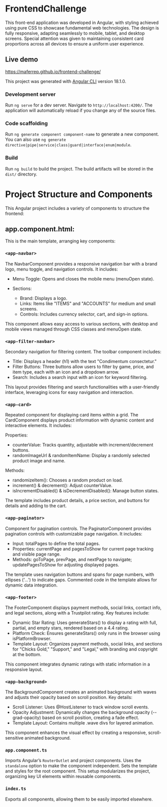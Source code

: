 

# FrontendChallenge

This front-end application was developed in Angular, with styling achieved using pure CSS to showcase fundamental web technologies. The design is fully responsive, adapting seamlessly to mobile, tablet, and desktop screens. Special attention was given to maintaining consistent card proportions across all devices to ensure a uniform user experience. 

## Live demo 
https://maferrep.github.io/frontend-challenge/

This project was generated with [Angular CLI](https://github.com/angular/angular-cli) version 18.1.0.

### Development server

Run `ng serve` for a dev server. Navigate to `http://localhost:4200/`. The application will automatically reload if you change any of the source files.

### Code scaffolding

Run `ng generate component component-name` to generate a new component. You can also use `ng generate directive|pipe|service|class|guard|interface|enum|module`.

### Build

Run `ng build` to build the project. The build artifacts will be stored in the `dist/` directory.


# Project Structure and Components
This Angular project includes a variety of components to structure the frontend:

## app.component.html:

This is the main template, arranging key components:

### `<app-navbar>`

The NavbarComponent provides a responsive navigation bar with a brand logo, menu toggle, and navigation controls. It includes:

- Menu Toggle: Opens and closes the mobile menu (menuOpen state).
  
- Sections:

  - Brand: Displays a logo.
  - Links: Items like "ITEMS" and "ACCOUNTS" for medium and small screens.
  - Controls: Includes currency selector, cart, and sign-in options.

This component allows easy access to various sections, with desktop and mobile views managed through CSS classes and menuOpen state.

### `<app-filter-navbar>`

 Secondary navigation for filtering content. The toolbar component includes:

- Title: Displays a header (h1) with the text "Condimentum consectetur."
- Filter Buttons: Three buttons allow users to filter by game, price, and item type, each with an icon and a dropdown arrow.
- Search: Includes a search input with an icon for keyword filtering.

This layout provides filtering and search functionalities with a user-friendly interface, leveraging icons for easy navigation and interaction.

### `<app-card>`

Repeated component for displaying card items within a grid. The CardComponent displays product information with dynamic content and interactive elements. It includes:

Properties:

- counterValue: Tracks quantity, adjustable with increment/decrement buttons.
- randomImageUrl & randomItemName: Display a randomly selected product image and name.

Methods:

- randomizeItem(): Chooses a random product on load.
- increment() & decrement(): Adjust counterValue.
- isIncrementDisabled() & isDecrementDisabled(): Manage button states.

The template includes product details, a price section, and buttons for details and adding to the cart.

### `<app-paginator>`

Component for pagination controls. The PaginatorComponent provides pagination controls with customizable page navigation. It includes:

- Input: totalPages to define the total pages.
- Properties: currentPage and pagesToShow for current page tracking and visible page range.
- Methods: goToPage, prevPage, and nextPage to navigate; updatePagesToShow for adjusting displayed pages.

The template uses navigation buttons and spans for page numbers, with ellipses ('...') to indicate gaps. Commented code in the template allows for dynamic data integration.

### `<app-footer>`

The FooterComponent displays payment methods, social links, contact info, and legal sections, along with a Trustpilot rating. Key features include:

- Dynamic Star Rating: Uses generateStars() to display a rating with full, partial, and empty stars, rendered based on a 4.4 rating.
- Platform Check: Ensures generateStars() only runs in the browser using isPlatformBrowser.
- Template Layout: Organizes payment methods, social links, and sections for "Chicks Gold," "Support," and "Legal," with branding and copyright at the bottom.

This component integrates dynamic ratings with static information in a responsive layout.

### `<app-background>`

The BackgroundComponent creates an animated background with waves and adjusts their opacity based on scroll position. Key details:

- Scroll Listener: Uses @HostListener to track window scroll events.
- Opacity Adjustment: Dynamically changes the background opacity (--grad-opacity) based on scroll position, creating a fade effect.
- Template Layout: Contains multiple .wave divs for layered animation.
  
This component enhances the visual effect by creating a responsive, scroll-sensitive animated background.

### `app.component.ts`

Imports Angular’s `RouterOutlet` and project components.
Uses the `standalone` option to make the component independent.
Sets the template and styles for the root component.
This setup modularizes the project, organizing key UI elements within reusable components.

### `index.ts`

Exports all components, allowing them to be easily imported elsewhere.







